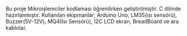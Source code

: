 Bu proje Mikroişlemciler kodlaması öğrenilirken geliştirilmiştir. C dilinde hazırlanmıştır. Kullanılan ekipmanlar; Arduino Uno, LM35(ısı sensörü), Buzzer(5V-12V), MQ4(Isı Sensörü), I2C LCD ekran, BreadBoard ve ara kablolar.
